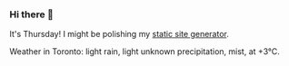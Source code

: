 ### Hi there :wave:

It's Thursday! I might be polishing my [static site generator](https://github.com/bewuethr/pandoc-bash-blog).

Weather in Toronto: light rain, light unknown precipitation, mist, at +3°C.
